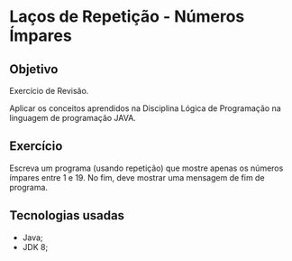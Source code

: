 # Laços de Repetição - Números Ímpares

## Objetivo

Exercício de Revisão.

Aplicar os conceitos aprendidos na Disciplina Lógica de Programação na linguagem de programação JAVA.

## Exercício

Escreva um programa (usando repetição) que mostre apenas os números ímpares entre 1 e 19. No fim, deve mostrar uma mensagem de fim de programa.

## Tecnologias usadas

*   Java; 
*   JDK 8; 
